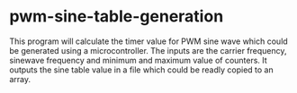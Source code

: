 pwm-sine-table-generation
=========================

This program will calculate the timer value for PWM sine wave which could be generated using a microcontroller. The inputs are the carrier frequency, sinewave frequency and minimum and maximum value of counters. It outputs the sine table value in a file which could be readly copied to an array.